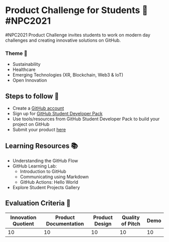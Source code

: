 # Product Challenge for Students 🎉  #NPC2021

#NPC2021 Product Challenge invites students to work on modern day challenges and creating innovative solutions on GitHub. 

### Theme  🚩
- Sustainability
- Healthcare 
- Emerging Technologies (XR, Blockchain, Web3 & IoT) 
- Open Innovation


## Steps to follow   👣

- Create a [GitHub account](https://github.com/join)  
- Sign up for [GitHub Student Developer Pack](https://education.github.com/pack)   
- Use tools/resources from GitHub Student Developer Pack to build your project on GitHub 
- Submit your product [here](https://github.com/NPC-Student-Challenge/GitHub/issues/new/choose)

##  Learning Resources 📚


- Understanding the GitHub Flow
- GitHub Learning Lab: 
  - Introduction to GitHub
  - Communicating using Markdown
  - GitHub Actions: Hello World
- Explore Student Projects Gallery 


## Evaluation Criteria 📝
| Innovation Quotient  | Product Documentation | Product Design | Quality of Pitch | Demo |
| ------------- | ------------- | ------------- | ------------- | ------------- | 
| 10 | 10 | 10 | 10 | 10 | 





